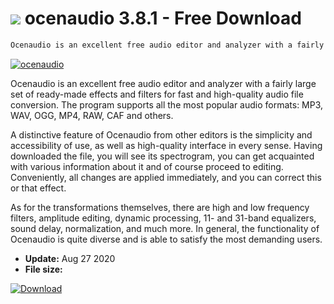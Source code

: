 # ![](https://cdn.softexe.net/static/icon/9/ocenaudio-4875.png) ocenaudio 3.8.1 - Free Download

```sh
Ocenaudio is an excellent free audio editor and analyzer with a fairly large set of ready-made effects and filters for fast and high-quality audio file conversion.
```
[![ocenaudio](https://gallery.dpcdn.pl/imgc/Tools/52489/g_-_420x350_1.5_-_x20140704152409_0.png)](https://softexe.net/win/multimedia/audio-utilities/ocenaudio:dhge.html)

Ocenaudio is an excellent free audio editor and analyzer with a fairly large set of ready-made effects and filters for fast and high-quality audio file conversion. The program supports all the most popular audio formats: MP3, WAV, OGG, MP4, RAW, CAF and others. 

A distinctive feature of Ocenaudio from other editors is the simplicity and accessibility of use, as well as high-quality interface in every sense. Having downloaded the file, you will see its spectrogram, you can get acquainted with various information about it and of course proceed to editing. Conveniently, all changes are applied immediately, and you can correct this or that effect.

As for the transformations themselves, there are high and low frequency filters, amplitude editing, dynamic processing, 11- and 31-band equalizers, sound delay, normalization, and much more. In general, the functionality of Ocenaudio is quite diverse and is able to satisfy the most demanding users.


- **Update:** Aug 27 2020
- **File size:** 

[![Download](https://cdn.softexe.net/static/img/download.png)](https://softexe.net/win/multimedia/audio-utilities/ocenaudio:dhge.html)

